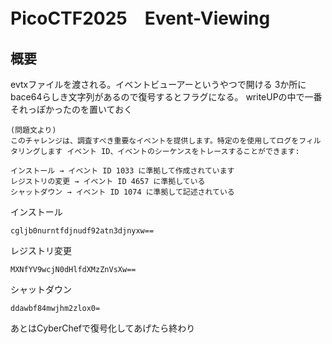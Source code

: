 # PicoCTF2025　Event-Viewing

## 概要
evtxファイルを渡される。イベントビューアーというやつで開ける
3か所にbace64らしき文字列があるので復号するとフラグになる。
writeUPの中で一番それっぽかったのを置いておく
```
(問題文より)
このチャレンジは、調査すべき重要なイベントを提供します。特定のを使用してログをフィルタリングします イベント ID、イベントのシーケンスをトレースすることができます:

インストール → イベント ID 1033 に準拠して作成されています
レジストリの変更 → イベント ID 4657 に準拠している
シャットダウン → イベント ID 1074 に準拠して記述されている
```

インストール
```
cgljb0nurntfdjnudf92atn3djnyxw==
```
レジストリ変更
```
MXNfYV9wcjN0dHlfdXMzZnVsXw==
```
シャットダウン 
```
ddawbf84mwjhm2zlox0=
```
あとはCyberChefで復号化してあげたら終わり
